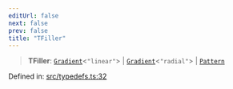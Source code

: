 ```yaml
---
editUrl: false
next: false
prev: false
title: "TFiller"
---
```


> **TFiller**: [`Gradient`](/api/classes/gradient/)\<`"linear"`\> \| [`Gradient`](/api/classes/gradient/)\<`"radial"`\> \| [`Pattern`](/api/classes/pattern/)

Defined in: [src/typedefs.ts:32](https://github.com/fabricjs/fabric.js/blob/8748628df7e9de00ba77413bfc3ad9e9fe9d4f30/src/typedefs.ts#L32)
